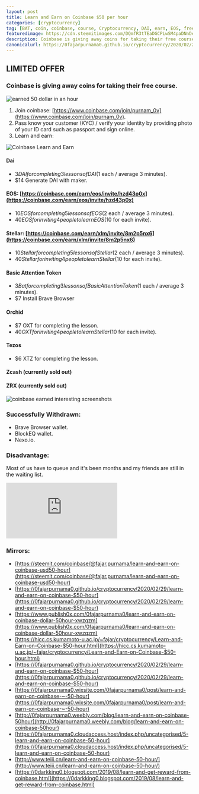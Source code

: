 ```yaml
---
layout: post
title: Learn and Earn on Coinbase $50 per hour
categories: [cryptocurrency]
tag: [BAT, coin, coinbase, course, Cryptocurrency, DAI, earn, EOS, free, queue, quick, Stellar, waiting list, Zcash, ZRX]
featuredimage: https://cdn.steemitimages.com/DQmfR3tTEaDGCPLwSM4paDNnDevzvrRTpfrfb38zc8QZtHj/6.png
description: Coinbase is giving away coins for taking their free course.
canonicalurl: https://0fajarpurnama0.github.io/cryptocurrency/2020/02/29/learn-and-earn-on-coinbase-$50-hour
---
```


## LIMITED OFFER

### Coinbase is giving away coins for taking their free course.

![earned 50 dollar in an hour](https://cdn.steemitimages.com/DQmfR3tTEaDGCPLwSM4paDNnDevzvrRTpfrfb38zc8QZtHj/6.png)

1.  Join coinbase: [https://www.coinbase.com/join/purnam_0v](https://www.coinbase.com/join/purnam_0v).
2.  Pass know your customer (KYC) / verify your identity by providing photo of your ID card such as passport and sign online.
3.  Learn and earn:

![Coinbase Learn and Earn](https://cdn.steemitimages.com/DQmatxiaRL8KHWwMh7CdG37VQsnVSPW99cTgC1WmV3MLYkX/7.png)

#### Dai

*   $3 DAI for completing 3 lessons of DAI ($1 each / average 3 minutes).
*   $14 Generate DAI with maker.

#### EOS: [https://coinbase.com/earn/eos/invite/hzd43p0x](https://coinbase.com/earn/eos/invite/hzd43p0x)

*   $10 EOS for completing 5 lessons of EOS ($2 each / average 3 minutes).
*   $40 EOS for inviting 4 people to learn EOS ($10 for each invite).

#### Stellar: [https://coinbase.com/earn/xlm/invite/8m2p5nx6](https://coinbase.com/earn/xlm/invite/8m2p5nx6)

*   $10 Stellar for completing 5 lessons of Stellar ($2 each / average 3 minutes).
*   $40 Stellar for inviting 4 people to learn Stellar ($10 for each invite).

#### Basic Attention Token

*   $3 Bat for completing 3 lessons of Basic Attention Token ($1 each / average 3 minutes).
*   $7 Install Brave Browser

#### Orchid

*   $7 OXT for completing the lesson.
*   $40 OXT for inviting 4 people to learn Stellar ($10 for each invite).

#### Tezos

*   $6 XTZ for completing the lesson.

#### Zcash (currently sold out)

#### ZRX (currently sold out)

![coinbase earned interesting screenshots](https://cdn.steemitimages.com/DQmPP3jjiqCbCnAfTCSegbLfHdpcL2zCvEkbgK155dHBLYC/5.png)

### Successfully Withdrawn:

*   Brave Browser wallet.
*   BlockEQ wallet.
*   Nexo.io.

### Disadvantage:

Most of us have to queue and it's been months and my friends are still in the waiting list.
		
<div class="video-container"><iframe src="https://firebasestorage.googleapis.com/v0/b/bittube-airtime-extension.appspot.com/o/posts%2Fbittube_71569_1582992823457.mp4?alt=media&token=7b606b43-1295-4954-8ab3-f7ea7a378068" frameborder="0" allowfullscreen=""></iframe></div>

### Mirrors:

*   [https://steemit.com/coinbase/@fajar.purnama/learn-and-earn-on-coinbase-usd50-hour](https://steemit.com/coinbase/@fajar.purnama/learn-and-earn-on-coinbase-usd50-hour)
*   [https://0fajarpurnama0.github.io/cryptocurrency/2020/02/29/learn-and-earn-on-coinbase-$50-hour](https://0fajarpurnama0.github.io/cryptocurrency/2020/02/29/learn-and-earn-on-coinbase-$50-hour)
*   [https://www.publish0x.com/0fajarpurnama0/learn-and-earn-on-coinbase-dollar-50hour-xwzqzm](https://www.publish0x.com/0fajarpurnama0/learn-and-earn-on-coinbase-dollar-50hour-xwzqzm)
*   [https://hicc.cs.kumamoto-u.ac.jp/~fajar/cryptocurrency/Learn-and-Earn-on-Coinbase-$50-hour.html](https://hicc.cs.kumamoto-u.ac.jp/~fajar/cryptocurrency/Learn-and-Earn-on-Coinbase-$50-hour.html)
*	[https://0fajarpurnama0.github.io/cryptocurrency/2020/02/29/learn-and-earn-on-coinbase-$50-hour](https://0fajarpurnama0.github.io/cryptocurrency/2020/02/29/learn-and-earn-on-coinbase-$50-hour)
*   [https://0fajarpurnama0.wixsite.com/0fajarpurnama0/post/learn-and-earn-on-coinbase-~-50-hour](https://0fajarpurnama0.wixsite.com/0fajarpurnama0/post/learn-and-earn-on-coinbase-~-50-hour)
*   [http://0fajarpurnama0.weebly.com/blog/learn-and-earn-on-coinbase-50hour](http://0fajarpurnama0.weebly.com/blog/learn-and-earn-on-coinbase-50hour)
*   [https://0fajarpurnama0.cloudaccess.host/index.php/uncategorised/5-learn-and-earn-on-coinbase-50-hour](https://0fajarpurnama0.cloudaccess.host/index.php/uncategorised/5-learn-and-earn-on-coinbase-50-hour)
*   [http://www.teiii.cn/learn-and-earn-on-coinbase-50-hour/](http://www.teiii.cn/learn-and-earn-on-coinbase-50-hour/)
*   [https://0darkking0.blogspot.com/2019/08/learn-and-get-reward-from-coinbase.html](https://0darkking0.blogspot.com/2019/08/learn-and-get-reward-from-coinbase.html)